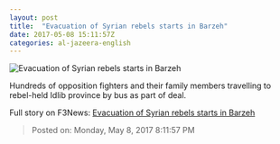 ```yaml
---
layout: post
title:  "Evacuation of Syrian rebels starts in Barzeh"
date: 2017-05-08 15:11:57Z
categories: al-jazeera-english
---
```


![Evacuation of Syrian rebels starts in Barzeh](http://www.aljazeera.com/mritems/Images/2017/3/21/addf36f68d8e4ace95c3634c1a28ee98_18.jpg)

Hundreds of opposition fighters and their family members travelling to rebel-held Idlib province by bus as part of deal.


Full story on F3News: [Evacuation of Syrian rebels starts in Barzeh](http://www.f3nws.com/n/WyHqFD)

> Posted on: Monday, May 8, 2017 8:11:57 PM
